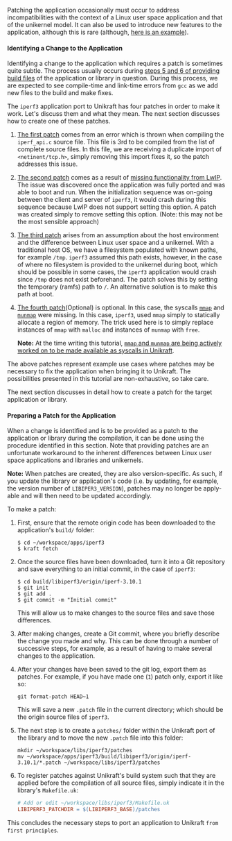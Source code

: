 Patching the application occasionally must occur to address incompatibilities with the context of a Linux user space application and that of the unikernel model.
It can also be used to introduce new features to the application, although this is  rare (although, [here is an example](https://github.com/unikraft/lib-newlib/blob/staging/patches/0010-enable-per-library-allocator-statistics.patch)).


#### Identifying a Change to the Application

Identifying a change to the application which requires a patch is sometimes quite subtle.
The process usually occurs during [steps 5 and 6 of providing build files](/community/hackathons/sessions/basic-app-porting/#providing-build-files) of the application or library in question.
During this process, we are expected to see compile-time and link-time errors from `gcc` as we add new files to the build and make fixes.

The `iperf3` application port to Unikraft has four patches in order to make it work.
Let's discuss them and what they mean.
The next section discusses how to create one of these patches.

1. [The first patch](https://github.com/lancs-net/lib-iperf3/blob/staging/patches/0001-Fix-duplicate-import-of-netinet-tcp.h.patch) comes from an error which is thrown when compiling the `iperf_api.c` source file.
   This file is 3rd to be compiled from the list of complete source files.
   In this file, we are receiving a duplicate import of `<netinent/tcp.h>`, simply removing this import fixes it, so the patch addresses this issue.

1. [The second patch](https://github.com/lancs-net/lib-iperf3/blob/staging/patches/0002-Disable-SO_SNDBUF-and-SO_RCVBUF-checks.patch) comes as a result of [missing functionality from LwIP](https://github.com/lwip-tcpip/lwip/blob/b0e347158d8db640c6891f9f31f4e6d19dca200b/src/include/lwip/sockets.h#L220).
   The issue was discovered once the application was fully ported and was able to boot and run.
   When the initialization sequence was on-going between the client and server of `iperf3`, it would crash during this sequence because LwIP does not support setting this option.
   A patch was created simply to remove setting this option.
   (Note: this may not be the most sensible approach)

1. [The third patch](https://github.com/lancs-net/lib-iperf3/blob/staging/patches/0003-Set-the-temp-path-to-the-root.patch) arises from an assumption about the host environment and the difference between Linux user space and a unikernel.
   With a traditional host OS, we have a filesystem populated with known paths, for example `/tmp`.
   `iperf3` assumed this path exists, however, in the case of where no filesystem is provided to the unikernel during boot, which should be possible in some cases, the `iperf3` application would crash since `/tmp` does not exist beforehand.
   The patch solves this by setting the temporary (ramfs) path to `/`.
   An alternative solution is to make this path at boot.

1. [The fourth patch](https://github.com/lancs-net/lib-iperf3/blob/staging/patches/0004-Disable-use-of-mmap-and-replace-with-mmalloc-and-fr.patch)(Optional) is optional.
   In this case, the syscalls [`mmap`](https://linux.die.net/man/2/mmap) and [`munmap`](https://linux.die.net/man/2/munmap) were missing.
   In this case, `iperf3`, used `mmap` simply to statically allocate a region of memory.
   The trick used here is to simply replace instances of `mmap` with `malloc` and instances of `munmap` with `free`.

   **Note:** At the time writing this tutorial, [`mmap` and `munmap` are being actively worked on to be made available as syscalls in Unikraft](https://github.com/unikraft/unikraft/pull/247).

The above patches represent example use cases where patches may be necessary to fix the application when bringing it to Unikraft.
The possibilities presented in this tutorial are non-exhaustive, so take care.

The next section discusses in detail how to create a patch for the target application or library.


#### Preparing a Patch for the Application

When a change is identified and is to be provided as a patch to the application or library during the compilation, it can be done using the procedure identified in this section.
Note that providing patches are an unfortunate workaround to the inherent differences between Linux user space applications and libraries and unikernels.

**Note:** When patches are created, they are also version-specific.
As such, if you update the library or application's code (i.e. by updating, for example, the version number of `LIBIPER3_VERSION`), patches may no longer be apply-able and will then need to be updated accordingly.

To make a patch:

1. First, ensure that the remote origin code has been downloaded to the application's `build/` folder:

   ```console
   $ cd ~/workspace/apps/iperf3
   $ kraft fetch
   ```

1. Once the source files have been downloaded, turn it into a Git repository and save everything to an initial commit, in the case of `iperf3`:

   ```console
   $ cd build/libiperf3/origin/iperf-3.10.1
   $ git init
   $ git add .
   $ git commit -m "Initial commit"
   ```

   This will allow us to make changes to the source files and save those differences.

1. After making changes, create a Git commit, where you briefly describe the change you made and why.
   This can be done through a number of successive steps, for example, as a result of having to make several changes to the application.

1. After your changes have been saved to the git log, export them as patches.
   For example, if you have made one (`1`) patch only, export it like so:

   ```console
   git format-patch HEAD~1
   ```

   This will save a new `.patch` file in the current directory; which should be the origin source files of `iperf3`.

5. The next step is to create a `patches/` folder within the Unikraft port of the library and to move the new `.patch` file into this folder:

   ```console
   mkdir ~/workspace/libs/iperf3/patches
   mv ~/workspace/apps/iperf3/build/libiperf3/origin/iperf-3.10.1/*.patch ~/workspace/libs/iperf3/patches
   ```

6. To register patches against Unikraft's build system such that they are applied before the compilation of all source files, simply indicate it in the library's `Makefile.uk`:

   ```Makefile
   # Add or edit ~/workspace/libs/iperf3/Makefile.uk
   LIBIPERF3_PATCHDIR = $(LIBIPERF3_BASE)/patches
   ```

This concludes the necessary steps to port an application to Unikraft `from first principles`.
